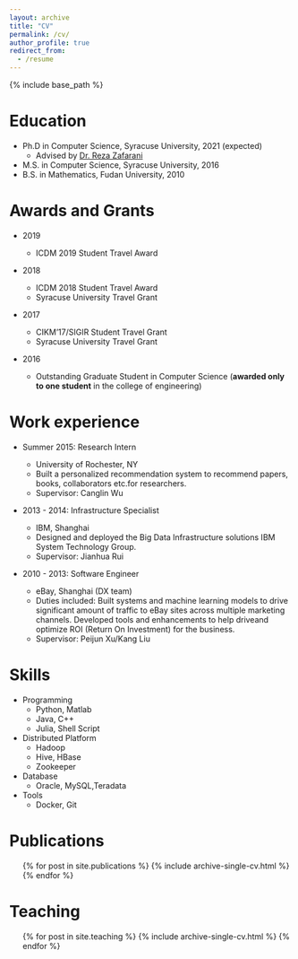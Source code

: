 ```yaml
---
layout: archive
title: "CV"
permalink: /cv/
author_profile: true
redirect_from:
  - /resume
---
```


{% include base_path %}

Education
======
* Ph.D in Computer Science, Syracuse University, 2021 (expected)
  * Advised by [Dr. Reza Zafarani](http://ecs.syr.edu/faculty/reza/)
* M.S. in Computer Science, Syracuse University, 2016
* B.S. in Mathematics, Fudan University, 2010

Awards and Grants
======
* 2019 
  * ICDM 2019 Student Travel Award

* 2018 
  * ICDM 2018 Student Travel Award
  * Syracuse University Travel Grant
  
* 2017
  * CIKM’17/SIGIR Student Travel Grant
  * Syracuse University Travel Grant
  
* 2016
  * Outstanding Graduate Student in Computer Science (**awarded only to one student** in the college of engineering)


Work experience
======
* Summer 2015: Research Intern
  * University of Rochester, NY
  * Built a personalized recommendation system to recommend papers, books, collaborators etc.for researchers.
  * Supervisor: Canglin Wu
  
* 2013 - 2014: Infrastructure Specialist
  * IBM, Shanghai
  * Designed and deployed the Big Data Infrastructure solutions IBM System Technology Group.
  * Supervisor: Jianhua Rui
  
* 2010 - 2013: Software Engineer
  * eBay, Shanghai (DX team)
  * Duties included: Built systems and machine learning models to drive significant amount of traffic to eBay sites across multiple marketing channels. Developed tools and enhancements to help driveand optimize ROI (Return On Investment) for the business.
  * Supervisor: Peijun Xu/Kang Liu
  
  
Skills
======
* Programming
  * Python, Matlab
  * Java, C++
  * Julia, Shell Script
* Distributed  Platform
  * Hadoop
  * Hive, HBase
  * Zookeeper
* Database
  * Oracle, MySQL,Teradata
* Tools
  * Docker, Git

Publications
======
  <ul>{% for post in site.publications %}
    {% include archive-single-cv.html %}
  {% endfor %}</ul>
  
Teaching
======
  <ul>{% for post in site.teaching %}
    {% include archive-single-cv.html %}
  {% endfor %}</ul>
  
